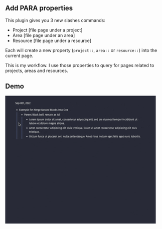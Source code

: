 ## Add PARA properties

This plugin gives you 3 new slashes commands:

- Project [file page under a project]
- Area [file page under an area]
- Resource [file page under a resource]

Each will create a new property (`project::`, `area::` or `resource::`) into the current page.

This is my workflow. I use those properties to query for pages related to projects, areas and resources.


## Demo

![demo](./demo.gif)

